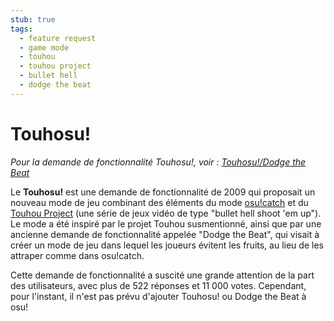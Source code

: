 ```yaml
---
stub: true
tags:
  - feature request
  - game mode
  - touhou
  - touhou project
  - bullet hell
  - dodge the beat
---
```


# Touhosu!

*Pour la demande de fonctionnalité Touhosu!, voir : [Touhosu!/Dodge the Beat](https://osu.ppy.sh/community/forums/topics/19307)*

Le **Touhosu!** est une demande de fonctionnalité de 2009 qui proposait un nouveau mode de jeu combinant des éléments du mode [osu!catch](/wiki/Game_mode/osu!catch) et du [Touhou Project](https://fr.wikipedia.org/wiki/Touhou_Project) (une série de jeux vidéo de type "bullet hell shoot 'em up"). Le mode a été inspiré par le projet Touhou susmentionné, ainsi que par une ancienne demande de fonctionnalité appelée "Dodge the Beat", qui visait à créer un mode de jeu dans lequel les joueurs évitent les fruits, au lieu de les attraper comme dans osu!catch.

Cette demande de fonctionnalité a suscité une grande attention de la part des utilisateurs, avec plus de 522 réponses et 11 000 votes. Cependant, pour l'instant, il n'est pas prévu d'ajouter Touhosu! ou Dodge the Beat à osu!
